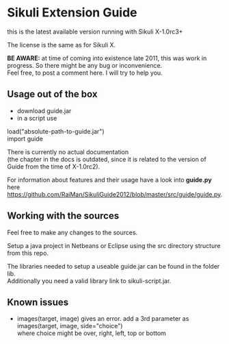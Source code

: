 Sikuli Extension Guide
======================

this is the latest available version running with Sikuli X-1.0rc3+

The license is the same as for Sikuli X.

**BE AWARE:** at time of coming into existence late 2011, this was work in progress. 
So there might be any bug or inconvenience. 
<br />Feel free, to post a comment here. I will try to help you.

Usage out of the box
--------------------

- download guide.jar
- in a script use

load("absolute-path-to-guide.jar")<br />
import guide

There is currently no actual documentation 
<br />(the chapter in the docs is outdated, since it is related to the version of Guide from the time of X-1.0rc2).

For information about features and their usage have a look into **guide.py** here https://github.com/RaiMan/SikuliGuide2012/blob/master/src/guide/guide.py.

Working with the sources
------------------------

Feel free to make any changes to the sources.

Setup a java project in Netbeans or Eclipse using the src directory structure from this repo.

The libraries needed to setup a useable guide.jar can be found in the folder lib. <br />Additionally you need a valid library link to sikuli-script.jar.

Known issues
------------
- images(target, image) gives an error. add a 3rd parameter as<br />
images(target, image, side="choice")<br />
where choice might be over, right, left, top or bottom
